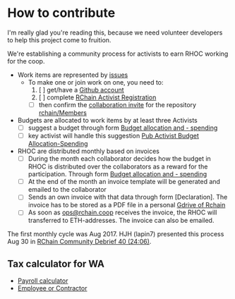 # How to contribute

I'm really glad you're reading this, because we need volunteer developers to help this project come to fruition.

We're establishing a community process for activists to earn RHOC working for the coop.

 - Work items are represented by [issues](https://github.com/rchain/Members/issues/)
   - To make one or join work on one, you need to:
     1. [ ] get/have a [Github account](https://github.com/rchain/Members)
     2. [ ] complete [RChain Activist Registration](https://docs.google.com/forms/d/e/1FAIpQLSecwGUVFNx_Xa_Qsw5bxLnaKstPS8kQnfrUGqpuf22rLDteDg/viewform)
       - [ ] then confirm the [collaboration invite](https://github.com/rchain/Members/invitations) for the repository [rchain/Members](https://github.com/rchain/Members) 
 - Budgets are allocated to work items by at least three Activists
   - [ ] suggest a budget through form [Budget allocation and - spending](https://docs.google.com/forms/d/e/1FAIpQLSfz-EGexMGPaw0eHwlBBNssQIR5hQCEOsWOZceVrPCo5mjGUA/viewform)
   - [ ] key activist will handle this suggestion [Pub Activist Budget Allocation-Spending](https://docs.google.com/spreadsheets/d/1uxuxx8YN17KCIWcH1cUoGuSm2hAnIya2iAc6wxoaq1o/edit#gid=1168839067)
 - RHOC are distributed monthly based on invoices
   - [ ] During the month each collaborator decides how the budget in RHOC is distributed over the collaborators as a reward for the participation. Through form [Budget allocation and - spending](https://docs.google.com/forms/d/e/1FAIpQLSfz-EGexMGPaw0eHwlBBNssQIR5hQCEOsWOZceVrPCo5mjGUA/viewform)
   - [ ] At the end of the month an invoice template will be generated and emailed to the collaborator
   - [ ] Sends an own invoice with that data through form [Declaration]. The invoice has to be stored as a PDF file in a personal [Gdrive of Rchain](https://drive.google.com/drive/folders/0B5I9qM5f_1cfeUZoV01EYjdmOEE)
   - [ ] As soon as ops@rchain.coop receives the invoice, the RHOC will transferred to  ETH-addresses. The invoice can also be emailed.

The first monthly cycle was Aug 2017. HJH (lapin7) presented this
process Aug 30
in
[RChain Community Debrief 40 (24:06)](https://www.youtube.com/watch?v=7Li4g4qDF6M&t=1486s).


## Tax calculator for WA
- [Payroll calculator](http://payrollwashington.com/PayrollCheckCalculator.aspx)
- [Employee or Contractor](http://www.payroll-taxes.com/articles/employee-or-independent-contractor)
